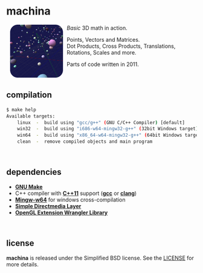 # machina

<a href="https://github.com/drmats/machina/">
    <img
        src="https://raw.githubusercontent.com/drmats/machina/master/icon.png"
        align="left"
        hspace="10"
    >
</a>

_Basic_ 3D math in action.

Points, Vectors and Matrices.<br>
Dot Products, Cross Products, Translations, Rotations, Scales and more.

Parts of code written in 2011.

<br />




## compilation

```bash
$ make help
Available targets:
    linux  -  build using "gcc/g++" (GNU C/C++ Compiler) [default]
    win32  -  build using "i686-w64-mingw32-g++" (32bit Windows target)
    win64  -  build using "x86_64-w64-mingw32-g++" (64bit Windows target)
    clean  -  remove compiled objects and main program
```

<br />




## dependencies

* [**GNU Make**](http://www.gnu.org/software/make/)
* C++ compiler with [**C++11**](https://en.wikipedia.org/wiki/C%2B%2B11) support ([**gcc**](http://gcc.gnu.org/) or [**clang**](http://clang.llvm.org/))
* [**Mingw-w64**](http://mingw-w64.sourceforge.net/) for windows cross-compilation
* [**Simple Directmedia Layer**](https://www.libsdl.org/)
* [**OpenGL Extension Wrangler Library**](http://glew.sourceforge.net/)

<br />




## license

**machina** is released under the Simplified BSD license. See the
[LICENSE](https://raw.githubusercontent.com/drmats/machina/master/LICENSE)
for more details.
